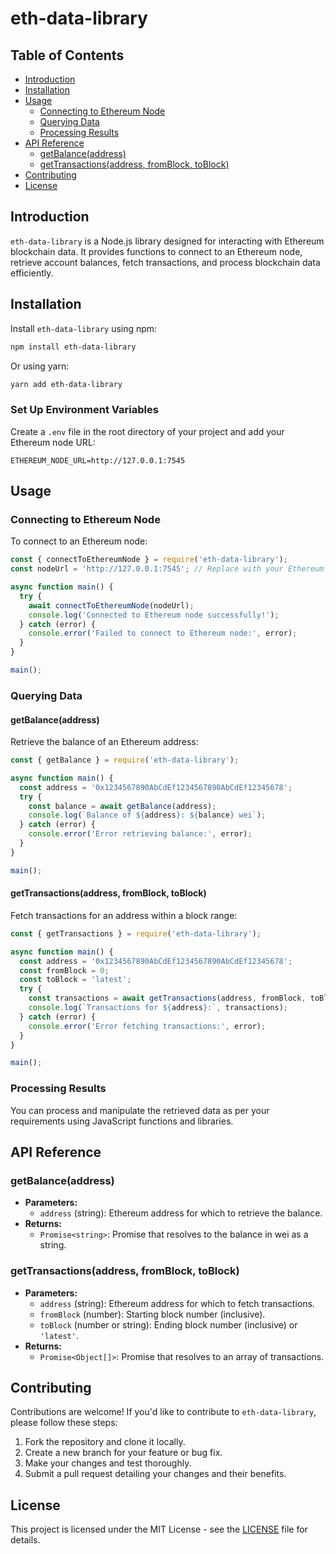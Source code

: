 # eth-data-library
## Table of Contents
- [Introduction](#introduction)
- [Installation](#installation)
- [Usage](#usage)
  - [Connecting to Ethereum Node](#connecting-to-ethereum-node)
  - [Querying Data](#querying-data)
  - [Processing Results](#processing-results)
- [API Reference](#api-reference)
  - [getBalance(address)](#getbalanceaddress)
  - [getTransactions(address, fromBlock, toBlock)](#gettransactionsaddress-fromblock-toblock)
- [Contributing](#contributing)
- [License](#license)

## Introduction
`eth-data-library` is a Node.js library designed for interacting with Ethereum blockchain data. It provides functions to connect to an Ethereum node, retrieve account balances, fetch transactions, and process blockchain data efficiently.

## Installation
Install `eth-data-library` using npm:

```bash
npm install eth-data-library
```

Or using yarn:

```bash
yarn add eth-data-library
```

### Set Up Environment Variables

Create a `.env` file in the root directory of your project and add your Ethereum node URL:

```
ETHEREUM_NODE_URL=http://127.0.0.1:7545
```

## Usage
### Connecting to Ethereum Node
To connect to an Ethereum node:

```javascript
const { connectToEthereumNode } = require('eth-data-library');
const nodeUrl = 'http://127.0.0.1:7545'; // Replace with your Ethereum node URL

async function main() {
  try {
    await connectToEthereumNode(nodeUrl);
    console.log('Connected to Ethereum node successfully!');
  } catch (error) {
    console.error('Failed to connect to Ethereum node:', error);
  }
}

main();
```

### Querying Data
#### getBalance(address)
Retrieve the balance of an Ethereum address:

```javascript
const { getBalance } = require('eth-data-library');

async function main() {
  const address = '0x1234567890AbCdEf1234567890AbCdEf12345678';
  try {
    const balance = await getBalance(address);
    console.log(`Balance of ${address}: ${balance} wei`);
  } catch (error) {
    console.error('Error retrieving balance:', error);
  }
}

main();
```

#### getTransactions(address, fromBlock, toBlock)
Fetch transactions for an address within a block range:

```javascript
const { getTransactions } = require('eth-data-library');

async function main() {
  const address = '0x1234567890AbCdEf1234567890AbCdEf12345678';
  const fromBlock = 0;
  const toBlock = 'latest';
  try {
    const transactions = await getTransactions(address, fromBlock, toBlock);
    console.log(`Transactions for ${address}:`, transactions);
  } catch (error) {
    console.error('Error fetching transactions:', error);
  }
}

main();
```

### Processing Results
You can process and manipulate the retrieved data as per your requirements using JavaScript functions and libraries.

## API Reference
### getBalance(address)
- **Parameters:**
  - `address` (string): Ethereum address for which to retrieve the balance.
- **Returns:**
  - `Promise<string>`: Promise that resolves to the balance in wei as a string.

### getTransactions(address, fromBlock, toBlock)
- **Parameters:**
  - `address` (string): Ethereum address for which to fetch transactions.
  - `fromBlock` (number): Starting block number (inclusive).
  - `toBlock` (number or string): Ending block number (inclusive) or `'latest'`.
- **Returns:**
  - `Promise<Object[]>`: Promise that resolves to an array of transactions.

## Contributing
Contributions are welcome! If you'd like to contribute to `eth-data-library`, please follow these steps:
1. Fork the repository and clone it locally.
2. Create a new branch for your feature or bug fix.
3. Make your changes and test thoroughly.
4. Submit a pull request detailing your changes and their benefits.

## License
This project is licensed under the MIT License - see the [LICENSE](LICENSE) file for details.